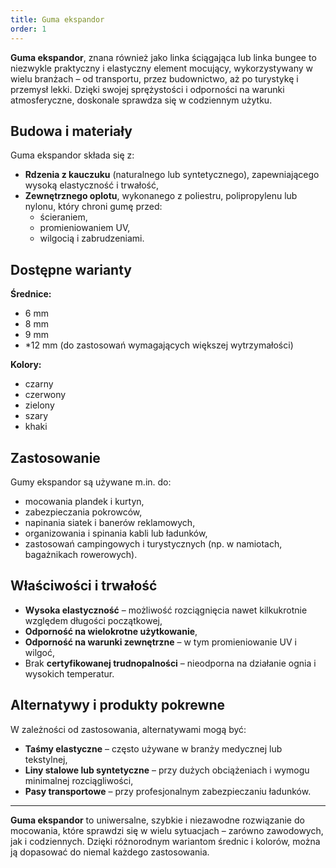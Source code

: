 ```yaml
---
title: Guma ekspandor
order: 1
---
```


**Guma ekspandor**, znana również jako linka ściągająca lub linka bungee to
niezwykle praktyczny i elastyczny element mocujący, wykorzystywany w wielu
branżach – od transportu, przez budownictwo, aż po turystykę i przemysł lekki.
Dzięki swojej sprężystości i odporności na warunki atmosferyczne, doskonale
sprawdza się w codziennym użytku.

## Budowa i materiały

Guma ekspandor składa się z:

- **Rdzenia z kauczuku** (naturalnego lub syntetycznego), zapewniającego wysoką
  elastyczność i trwałość,
- **Zewnętrznego oplotu**, wykonanego z poliestru, polipropylenu lub nylonu,
  który chroni gumę przed:
  - ścieraniem,
  - promieniowaniem UV,
  - wilgocią i zabrudzeniami.

## Dostępne warianty

**Średnice:**

- 6 mm
- 8 mm
- 9 mm
- \*12 mm (do zastosowań wymagających większej wytrzymałości)

**Kolory:**

- czarny
- czerwony
- zielony
- szary
- khaki

## Zastosowanie

Gumy ekspandor są używane m.in. do:

- mocowania plandek i kurtyn,
- zabezpieczania pokrowców,
- napinania siatek i banerów reklamowych,
- organizowania i spinania kabli lub ładunków,
- zastosowań campingowych i turystycznych (np. w namiotach, bagażnikach
  rowerowych).

## Właściwości i trwałość

- **Wysoka elastyczność** – możliwość rozciągnięcia nawet kilkukrotnie względem
  długości początkowej,
- **Odporność na wielokrotne użytkowanie**,
- **Odporność na warunki zewnętrzne** – w tym promieniowanie UV i wilgoć,
- Brak **certyfikowanej trudnopalności** – nieodporna na działanie ognia i
  wysokich temperatur.

## Alternatywy i produkty pokrewne

W zależności od zastosowania, alternatywami mogą być:

- **Taśmy elastyczne** – często używane w branży medycznej lub tekstylnej,
- **Liny stalowe lub syntetyczne** – przy dużych obciążeniach i wymogu
  minimalnej rozciągliwości,
- **Pasy transportowe** – przy profesjonalnym zabezpieczaniu ładunków.

---

**Guma ekspandor** to uniwersalne, szybkie i niezawodne rozwiązanie do
mocowania, które sprawdzi się w wielu sytuacjach – zarówno zawodowych, jak i
codziennych. Dzięki różnorodnym wariantom średnic i kolorów, można ją dopasować
do niemal każdego zastosowania.
